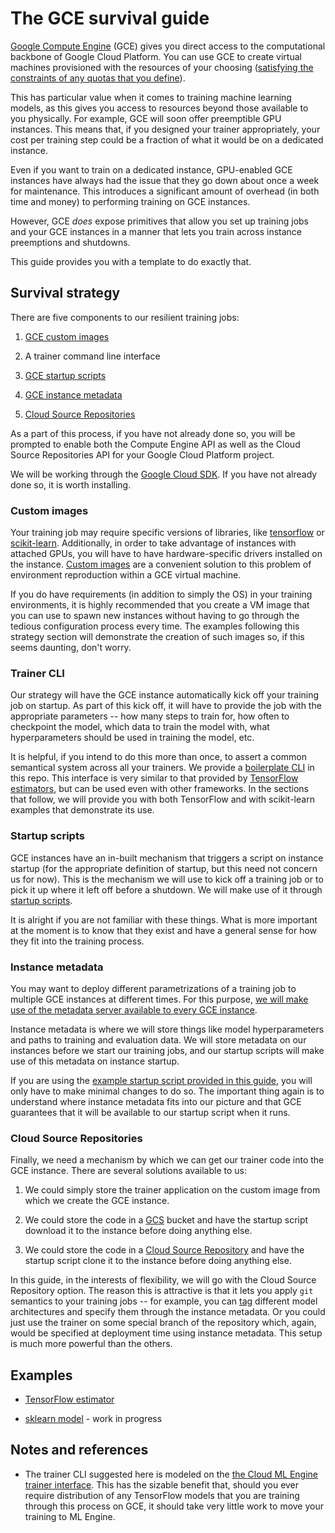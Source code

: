 # The GCE survival guide

[Google Compute Engine](https://cloud.google.com/compute/docs/) (GCE) gives you direct access to the computational backbone of Google Cloud Platform. You can use GCE to create virtual machines provisioned with the resources of your choosing ([satisfying the constraints of any quotas that you define](https://cloud.google.com/compute/quotas)).

This has particular value when it comes to training machine learning models, as this gives you access to resources beyond those available to you physically. For example, GCE will soon offer preemptible GPU instances. This means that, if you designed your trainer appropriately, your cost per training step could be a fraction of what it would be on a dedicated instance.

Even if you want to train on a dedicated instance, GPU-enabled GCE instances have always had the issue that they go down about once a week for maintenance. This introduces a significant amount of overhead (in both time and money) to performing training on GCE instances.

However, GCE *does* expose primitives that allow you set up training jobs and your GCE instances in a manner that lets you train across instance preemptions and shutdowns.

This guide provides you with a template to do exactly that.


## Survival strategy

There are five components to our resilient training jobs:

1. [GCE custom images](https://cloud.google.com/compute/docs/images#custom_images)

1. A trainer command line interface

1. [GCE startup scripts](https://cloud.google.com/compute/docs/startupscript)

1. [GCE instance metadata](https://cloud.google.com/compute/docs/storing-retrieving-metadata)

1. [Cloud Source Repositories](https://cloud.google.com/source-repositories/)


As a part of this process, if you have not already done so, you will be prompted to enable both the Compute Engine API as well as the Cloud Source Repositories API for your Google Cloud Platform project.

We will be working through the [Google Cloud SDK](https://cloud.google.com/sdk/). If you have not already done so, it is worth installing.


### Custom images

Your training job may require specific versions of libraries, like [tensorflow](https://www.tensorflow.org/) or [scikit-learn](http://scikit-learn.org). Additionally, in order to take advantage of instances with attached GPUs, you will have to have hardware-specific drivers installed on the instance. [Custom images](https://cloud.google.com/compute/docs/images#custom_images) are a convenient solution to this problem of environment reproduction within a GCE virtual machine.

If you do have requirements (in addition to simply the OS) in your training environments, it is highly recommended that you create a VM image that you can use to spawn new instances without having to go through the tedious configuration process every time. The examples following this strategy section will demonstrate the creation of such images so, if this seems daunting, don't worry.


### Trainer CLI

Our strategy will have the GCE instance automatically kick off your training job on startup. As part of this kick off, it will have to provide the job with the appropriate parameters -- how many steps to train for, how often to checkpoint the model, which data to train the model with, what hyperparameters should be used in training the model, etc.

It is helpful, if you intend to do this more than once, to assert a common semantical system across all your trainers. We provide a [boilerplate CLI](./dummy/train.py) in this repo. This interface is very similar to that provided by [TensorFlow estimators](https://www.tensorflow.org/programmers_guide/estimators), but can be used even with other frameworks. In the sections that follow, we will provide you with both TensorFlow and with scikit-learn examples that demonstrate its use.


### Startup scripts

GCE instances have an in-built mechanism that triggers a script on instance startup (for the appropriate definition of startup, but this need not concern us for now). This is the mechanism we will use to kick off a training job or to pick it up where it left off before a shutdown. We will make use of it through [startup scripts](https://cloud.google.com/compute/docs/startupscript#troubleshooting).

It is alright if you are not familiar with these things. What is more important at the moment is to know that they exist and have a general sense for how they fit into the training process.


### Instance metadata

You may want to deploy different parametrizations of a training job to multiple GCE instances at different times. For this purpose, [we will make use of the metadata server available to every GCE instance](https://cloud.google.com/compute/docs/storing-retrieving-metadata#custom).

Instance metadata is where we will store things like model hyperparameters and paths to training and evaluation data. We will store metadata on our instances before we start our training jobs, and our startup scripts will make use of this metadata on instance startup.

If you are using the [example startup script provided in this guide](./gce/startup.sh), you will only have to make minimal changes to do so. The important thing again is to understand where instance metadata fits into our picture and that GCE guarantees that it will be available to our startup script when it runs.


### Cloud Source Repositories

Finally, we need a mechanism by which we can get our trainer code into the GCE instance. There are several solutions available to us:

1. We could simply store the trainer application on the custom image from which we create the GCE instance.

1. We could store the code in a [GCS](https://cloud.google.com/storage/) bucket and have the startup script download it to the instance before doing anything else.

1. We could store the code in a [Cloud Source Repository](https://cloud.google.com/source-repositories/) and have the startup script clone it to the instance before doing anything else.

In this guide, in the interests of flexibility, we will go with the Cloud Source Repository option. The reason this is attractive is that it lets you apply `git` semantics to your training jobs -- for example, you can [tag](https://git-scm.com/book/en/v2/Git-Basics-Tagging) different model architectures and specify them through the instance metadata. Or you could just use the trainer on some special branch of the repository which, again, would be specified at deployment time using instance metadata. This setup is much more powerful than the others.


## Examples

+ [TensorFlow estimator](./README-tf-estimator.md)

+ [sklearn model](./README-sklearn.md) - work in progress


## Notes and references

+ The trainer CLI suggested here is modeled on the [the Cloud ML Engine trainer interface](https://cloud.google.com/ml-engine/docs/packaging-trainer). This has the sizable benefit that, should you ever require distribution of any TensorFlow models that you are training through this process on GCE, it should take very little work to move your training to ML Engine.
